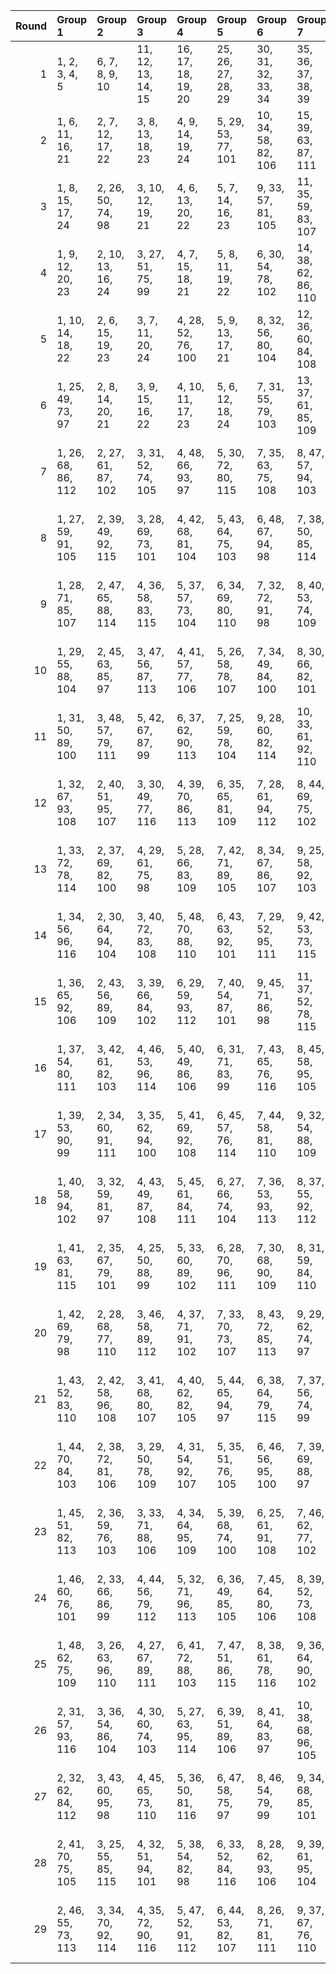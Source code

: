 |   Round | Group 1            | Group 2            | Group 3            | Group 4            | Group 5            | Group 6             | Group 7             | Group 8             | Group 9             | Group 10            | Group 11            | Group 12            | Group 13            | Group 14            | Group 15            | Group 16            | Group 17             | Group 18                | Group 19                | Group 20                | Group 21          | Group 22          | Group 23           | Group 24           |
|--------:|:-------------------|:-------------------|:-------------------|:-------------------|:-------------------|:--------------------|:--------------------|:--------------------|:--------------------|:--------------------|:--------------------|:--------------------|:--------------------|:--------------------|:--------------------|:--------------------|:---------------------|:------------------------|:------------------------|:------------------------|:------------------|:------------------|:-------------------|:-------------------|
|       1 | 1, 2, 3, 4, 5      | 6, 7, 8, 9, 10     | 11, 12, 13, 14, 15 | 16, 17, 18, 19, 20 | 25, 26, 27, 28, 29 | 30, 31, 32, 33, 34  | 35, 36, 37, 38, 39  | 40, 41, 42, 43, 44  | 49, 50, 51, 52, 53  | 54, 55, 56, 57, 58  | 59, 60, 61, 62, 63  | 64, 65, 66, 67, 68  | 73, 74, 75, 76, 77  | 78, 79, 80, 81, 82  | 83, 84, 85, 86, 87  | 88, 89, 90, 91, 92  | 97, 98, 99, 100, 101 | 102, 103, 104, 105, 106 | 107, 108, 109, 110, 111 | 112, 113, 114, 115, 116 | 21, 45, 69, 93    | 22, 46, 70, 94    | 23, 47, 71, 95     | 24, 48, 72, 96     |
|       2 | 1, 6, 11, 16, 21   | 2, 7, 12, 17, 22   | 3, 8, 13, 18, 23   | 4, 9, 14, 19, 24   | 5, 29, 53, 77, 101 | 10, 34, 58, 82, 106 | 15, 39, 63, 87, 111 | 20, 44, 68, 92, 116 | 25, 30, 35, 40, 45  | 26, 31, 36, 41, 46  | 27, 32, 37, 42, 47  | 28, 33, 38, 43, 48  | 49, 54, 59, 64, 69  | 50, 55, 60, 65, 70  | 51, 56, 61, 66, 71  | 52, 57, 62, 67, 72  | 73, 78, 83, 88, 93   | 74, 79, 84, 89, 94      | 75, 80, 85, 90, 95      | 76, 81, 86, 91, 96      | 97, 102, 107, 112 | 98, 103, 108, 113 | 99, 104, 109, 114  | 100, 105, 110, 115 |
|       3 | 1, 8, 15, 17, 24   | 2, 26, 50, 74, 98  | 3, 10, 12, 19, 21  | 4, 6, 13, 20, 22   | 5, 7, 14, 16, 23   | 9, 33, 57, 81, 105  | 11, 35, 59, 83, 107 | 18, 42, 66, 90, 114 | 25, 32, 39, 41, 48  | 27, 34, 36, 43, 45  | 28, 30, 37, 44, 46  | 29, 31, 38, 40, 47  | 49, 56, 63, 65, 72  | 51, 58, 60, 67, 69  | 52, 54, 61, 68, 70  | 53, 55, 62, 64, 71  | 73, 80, 87, 89, 96   | 75, 82, 84, 91, 93      | 76, 78, 85, 92, 94      | 77, 79, 86, 88, 95      | 97, 104, 111, 113 | 99, 106, 108, 115 | 100, 102, 109, 116 | 101, 103, 110, 112 |
|       4 | 1, 9, 12, 20, 23   | 2, 10, 13, 16, 24  | 3, 27, 51, 75, 99  | 4, 7, 15, 18, 21   | 5, 8, 11, 19, 22   | 6, 30, 54, 78, 102  | 14, 38, 62, 86, 110 | 17, 41, 65, 89, 113 | 25, 33, 36, 44, 47  | 26, 34, 37, 40, 48  | 28, 31, 39, 42, 45  | 29, 32, 35, 43, 46  | 49, 57, 60, 68, 71  | 50, 58, 61, 64, 72  | 52, 55, 63, 66, 69  | 53, 56, 59, 67, 70  | 73, 81, 84, 92, 95   | 74, 82, 85, 88, 96      | 76, 79, 87, 90, 93      | 77, 80, 83, 91, 94      | 97, 105, 108, 116 | 98, 106, 109, 112 | 100, 103, 111, 114 | 101, 104, 107, 115 |
|       5 | 1, 10, 14, 18, 22  | 2, 6, 15, 19, 23   | 3, 7, 11, 20, 24   | 4, 28, 52, 76, 100 | 5, 9, 13, 17, 21   | 8, 32, 56, 80, 104  | 12, 36, 60, 84, 108 | 16, 40, 64, 88, 112 | 25, 34, 38, 42, 46  | 26, 30, 39, 43, 47  | 27, 31, 35, 44, 48  | 29, 33, 37, 41, 45  | 49, 58, 62, 66, 70  | 50, 54, 63, 67, 71  | 51, 55, 59, 68, 72  | 53, 57, 61, 65, 69  | 73, 82, 86, 90, 94   | 74, 78, 87, 91, 95      | 75, 79, 83, 92, 96      | 77, 81, 85, 89, 93      | 97, 106, 110, 114 | 98, 102, 111, 115 | 99, 103, 107, 116  | 101, 105, 109, 113 |
|       6 | 1, 25, 49, 73, 97  | 2, 8, 14, 20, 21   | 3, 9, 15, 16, 22   | 4, 10, 11, 17, 23  | 5, 6, 12, 18, 24   | 7, 31, 55, 79, 103  | 13, 37, 61, 85, 109 | 19, 43, 67, 91, 115 | 26, 32, 38, 44, 45  | 27, 33, 39, 40, 46  | 28, 34, 35, 41, 47  | 29, 30, 36, 42, 48  | 50, 56, 62, 68, 69  | 51, 57, 63, 64, 70  | 52, 58, 59, 65, 71  | 53, 54, 60, 66, 72  | 74, 80, 86, 92, 93   | 75, 81, 87, 88, 94      | 76, 82, 83, 89, 95      | 77, 78, 84, 90, 96      | 98, 104, 110, 116 | 99, 105, 111, 112 | 100, 106, 107, 113 | 101, 102, 108, 114 |
|       7 | 1, 26, 68, 86, 112 | 2, 27, 61, 87, 102 | 3, 31, 52, 74, 105 | 4, 48, 66, 93, 97  | 5, 30, 72, 80, 115 | 7, 35, 63, 75, 108  | 8, 47, 57, 94, 103  | 9, 40, 70, 89, 116  | 10, 41, 71, 76, 109 | 11, 38, 67, 92, 113 | 12, 29, 51, 90, 110 | 13, 46, 64, 84, 98  | 14, 25, 56, 83, 114 | 16, 34, 62, 81, 99  | 18, 36, 69, 78, 111 | 19, 45, 60, 88, 107 | 21, 32, 58, 73, 100  | 22, 28, 53, 79, 104     | 23, 43, 59, 96, 106     | 24, 37, 50, 95, 101     | 6, 42, 55, 77     | 15, 44, 54, 91    | 17, 33, 49, 82     | 20, 39, 65, 85     |
|       8 | 1, 27, 59, 91, 105 | 2, 39, 49, 92, 115 | 3, 28, 69, 73, 101 | 4, 42, 68, 81, 104 | 5, 43, 64, 75, 103 | 6, 48, 67, 94, 98   | 7, 38, 50, 85, 114  | 8, 33, 63, 90, 100  | 9, 46, 65, 83, 111  | 10, 37, 60, 86, 97  | 11, 44, 55, 87, 109 | 14, 32, 70, 79, 106 | 15, 35, 57, 80, 102 | 17, 47, 61, 93, 107 | 18, 45, 54, 74, 116 | 20, 26, 66, 76, 113 | 21, 31, 62, 95, 108  | 22, 25, 51, 96, 112     | 23, 40, 56, 78, 110     | 24, 36, 52, 89, 99      | 12, 30, 58, 88    | 13, 34, 71, 77    | 16, 41, 53, 84     | 19, 29, 72, 82     |
|       9 | 1, 28, 71, 85, 107 | 2, 47, 65, 88, 114 | 4, 36, 58, 83, 115 | 5, 37, 57, 73, 104 | 6, 34, 69, 80, 110 | 7, 32, 72, 91, 98   | 8, 40, 53, 74, 109  | 10, 43, 66, 79, 100 | 11, 48, 54, 84, 105 | 12, 25, 68, 93, 102 | 13, 39, 59, 82, 116 | 15, 26, 64, 89, 108 | 16, 31, 63, 94, 113 | 17, 29, 70, 76, 99  | 19, 44, 50, 77, 111 | 20, 35, 60, 78, 112 | 21, 41, 56, 86, 101  | 22, 30, 52, 75, 106     | 23, 33, 62, 87, 103     | 24, 42, 51, 92, 97      | 3, 45, 67, 90     | 9, 27, 49, 96     | 14, 46, 61, 81     | 18, 38, 55, 95     |
|      10 | 1, 29, 55, 88, 104 | 2, 45, 63, 85, 97  | 3, 47, 56, 87, 113 | 4, 41, 57, 77, 106 | 5, 26, 58, 78, 107 | 7, 34, 49, 84, 100  | 8, 30, 66, 82, 101  | 9, 44, 72, 93, 99   | 10, 35, 53, 89, 98  | 11, 46, 68, 91, 103 | 13, 38, 70, 74, 108 | 14, 48, 52, 92, 102 | 15, 37, 51, 79, 116 | 18, 39, 71, 94, 110 | 19, 27, 69, 83, 112 | 20, 43, 62, 73, 111 | 21, 36, 67, 80, 109  | 22, 40, 61, 76, 115     | 23, 25, 60, 90, 105     | 24, 31, 64, 81, 114     | 6, 32, 50, 86     | 12, 33, 54, 96    | 16, 42, 65, 95     | 17, 28, 59, 75     |
|      11 | 1, 31, 50, 89, 100 | 3, 48, 57, 79, 111 | 5, 42, 67, 87, 99  | 6, 37, 62, 90, 113 | 7, 25, 59, 78, 104 | 9, 28, 60, 82, 114  | 10, 33, 61, 92, 110 | 12, 46, 63, 86, 109 | 13, 27, 53, 94, 106 | 14, 47, 66, 73, 116 | 15, 40, 69, 96, 103 | 16, 45, 68, 75, 115 | 17, 43, 51, 81, 102 | 18, 32, 64, 77, 105 | 19, 38, 58, 93, 101 | 20, 36, 70, 95, 97  | 21, 39, 72, 76, 112  | 22, 44, 71, 80, 108     | 23, 41, 52, 85, 98      | 24, 30, 56, 91, 107     | 2, 29, 54, 83     | 4, 26, 55, 84     | 8, 35, 49, 88      | 11, 34, 65, 74     |
|      12 | 1, 32, 67, 93, 108 | 2, 40, 51, 95, 107 | 3, 30, 49, 77, 116 | 4, 39, 70, 86, 113 | 6, 35, 65, 81, 109 | 7, 28, 61, 94, 112  | 8, 44, 69, 75, 102  | 9, 31, 66, 78, 106  | 11, 36, 62, 96, 98  | 12, 38, 56, 76, 97  | 13, 47, 60, 79, 110 | 14, 41, 55, 82, 111 | 15, 29, 71, 92, 100 | 16, 27, 52, 80, 103 | 17, 26, 54, 90, 115 | 18, 25, 57, 89, 101 | 19, 48, 64, 73, 99   | 20, 34, 72, 87, 104     | 21, 43, 53, 88, 105     | 22, 37, 58, 84, 114     | 5, 46, 59, 85     | 10, 45, 50, 91    | 23, 42, 63, 74     | 24, 33, 68, 83     |
|      13 | 1, 33, 72, 78, 114 | 2, 37, 69, 82, 100 | 4, 29, 61, 75, 98  | 5, 28, 66, 83, 109 | 7, 42, 71, 89, 105 | 8, 34, 67, 86, 107  | 9, 25, 58, 92, 103  | 10, 32, 57, 74, 115 | 11, 43, 70, 77, 104 | 12, 41, 62, 91, 116 | 13, 26, 52, 88, 101 | 15, 38, 65, 90, 112 | 16, 30, 51, 85, 111 | 18, 31, 53, 87, 97  | 19, 35, 56, 84, 106 | 20, 27, 54, 81, 108 | 21, 47, 50, 96, 102  | 22, 48, 59, 95, 113     | 23, 45, 55, 94, 99      | 24, 46, 49, 93, 110     | 3, 44, 64, 76     | 6, 40, 68, 73     | 14, 39, 60, 80     | 17, 36, 63, 79     |
|      14 | 1, 34, 56, 96, 116 | 2, 30, 64, 94, 104 | 3, 40, 72, 83, 108 | 5, 48, 70, 88, 110 | 6, 43, 63, 92, 101 | 7, 29, 52, 95, 111  | 9, 42, 53, 73, 115  | 10, 47, 69, 84, 99  | 11, 41, 60, 93, 100 | 12, 39, 67, 75, 114 | 14, 36, 71, 74, 112 | 15, 28, 55, 81, 98  | 16, 44, 61, 86, 105 | 17, 37, 68, 87, 106 | 18, 33, 58, 79, 109 | 20, 32, 49, 90, 107 | 21, 35, 66, 85, 103  | 22, 26, 57, 91, 97      | 23, 31, 65, 82, 102     | 24, 25, 54, 77, 113     | 4, 38, 59, 80     | 8, 27, 50, 76     | 13, 45, 62, 89     | 19, 46, 51, 78     |
|      15 | 1, 36, 65, 92, 106 | 2, 43, 56, 89, 109 | 3, 39, 66, 84, 102 | 6, 29, 59, 93, 112 | 7, 40, 54, 87, 101 | 9, 45, 71, 86, 98   | 11, 37, 52, 78, 115 | 12, 26, 49, 95, 103 | 13, 41, 58, 90, 104 | 14, 44, 57, 88, 113 | 15, 48, 61, 74, 114 | 16, 35, 55, 96, 97  | 17, 34, 50, 94, 108 | 18, 46, 72, 75, 107 | 19, 30, 53, 81, 100 | 20, 47, 67, 83, 105 | 21, 27, 64, 82, 110  | 22, 38, 60, 77, 99      | 23, 32, 68, 76, 111     | 24, 28, 63, 80, 116     | 4, 33, 69, 85     | 5, 25, 62, 79     | 8, 42, 70, 91      | 10, 31, 51, 73     |
|      16 | 1, 37, 54, 80, 111 | 3, 42, 61, 82, 103 | 4, 46, 53, 96, 114 | 5, 40, 49, 86, 106 | 6, 31, 71, 83, 99  | 7, 43, 65, 76, 116  | 8, 45, 58, 95, 105  | 9, 30, 59, 79, 108  | 10, 36, 55, 75, 101 | 13, 48, 51, 91, 100 | 14, 33, 67, 77, 97  | 15, 27, 68, 84, 113 | 17, 25, 72, 74, 110 | 18, 41, 50, 73, 112 | 19, 47, 62, 85, 104 | 20, 38, 63, 88, 102 | 21, 34, 57, 78, 98   | 22, 29, 66, 89, 107     | 23, 35, 70, 93, 115     | 24, 26, 69, 94, 109     | 2, 44, 52, 90     | 11, 39, 56, 81    | 12, 28, 64, 87     | 16, 32, 60, 92     |
|      17 | 1, 39, 53, 90, 99  | 2, 34, 60, 91, 111 | 3, 35, 62, 94, 100 | 5, 41, 69, 92, 108 | 6, 45, 57, 76, 114 | 7, 44, 58, 81, 110  | 9, 32, 54, 88, 109  | 10, 30, 70, 87, 112 | 11, 29, 64, 85, 116 | 12, 43, 55, 74, 107 | 13, 33, 50, 75, 113 | 14, 26, 51, 93, 104 | 15, 25, 67, 95, 106 | 16, 37, 49, 83, 98  | 17, 46, 66, 80, 105 | 18, 28, 65, 84, 115 | 19, 42, 59, 86, 102  | 20, 31, 61, 96, 101     | 23, 27, 72, 79, 97      | 24, 38, 71, 73, 103     | 4, 47, 63, 78     | 8, 48, 68, 89     | 21, 40, 52, 77     | 22, 36, 56, 82     |
|      18 | 1, 40, 58, 94, 102 | 3, 32, 59, 81, 97  | 4, 43, 49, 87, 108 | 5, 45, 61, 84, 111 | 6, 27, 66, 74, 104 | 7, 36, 53, 93, 113  | 8, 37, 55, 92, 112  | 10, 46, 67, 88, 116 | 12, 31, 69, 77, 115 | 13, 30, 65, 96, 99  | 14, 28, 50, 90, 103 | 15, 42, 62, 76, 107 | 16, 25, 70, 82, 109 | 17, 38, 57, 83, 100 | 19, 41, 54, 95, 110 | 20, 33, 51, 80, 98  | 21, 29, 68, 79, 114  | 22, 34, 63, 73, 105     | 23, 39, 64, 91, 101     | 24, 44, 60, 85, 106     | 2, 48, 71, 78     | 9, 26, 56, 75     | 11, 47, 72, 89     | 18, 35, 52, 86     |
|      19 | 1, 41, 63, 81, 115 | 2, 35, 67, 79, 101 | 4, 25, 50, 88, 99  | 5, 33, 60, 89, 102 | 6, 28, 70, 96, 111 | 7, 30, 68, 90, 109  | 8, 31, 59, 84, 110  | 9, 47, 55, 80, 100  | 10, 42, 64, 78, 113 | 11, 26, 61, 73, 106 | 12, 37, 72, 94, 105 | 13, 36, 57, 87, 107 | 15, 46, 52, 82, 97  | 16, 43, 71, 93, 114 | 17, 32, 69, 95, 116 | 18, 48, 49, 76, 104 | 19, 40, 66, 92, 98   | 20, 45, 56, 77, 103     | 23, 34, 54, 75, 112     | 24, 29, 65, 86, 108     | 3, 38, 53, 91     | 14, 27, 58, 85    | 21, 44, 51, 74     | 22, 39, 62, 83     |
|      20 | 1, 42, 69, 79, 98  | 2, 28, 68, 77, 110 | 3, 46, 58, 89, 112 | 4, 37, 71, 91, 102 | 7, 33, 70, 73, 107 | 8, 43, 72, 85, 113  | 9, 29, 62, 74, 97   | 11, 32, 63, 82, 99  | 12, 48, 65, 80, 101 | 13, 44, 66, 95, 115 | 14, 45, 53, 78, 108 | 15, 30, 50, 93, 105 | 16, 47, 54, 76, 106 | 18, 34, 51, 83, 103 | 19, 39, 57, 96, 109 | 20, 41, 59, 94, 114 | 21, 38, 49, 75, 111  | 22, 27, 55, 86, 116     | 23, 36, 61, 88, 100     | 24, 40, 67, 84, 104     | 5, 31, 56, 90     | 6, 26, 60, 87     | 10, 25, 52, 81     | 17, 35, 64, 92     |
|      21 | 1, 43, 52, 83, 110 | 2, 42, 58, 96, 108 | 3, 41, 68, 80, 107 | 4, 40, 62, 82, 105 | 5, 44, 65, 94, 97  | 6, 38, 64, 79, 115  | 7, 37, 56, 74, 99   | 8, 36, 51, 77, 114  | 9, 35, 69, 91, 113  | 10, 39, 54, 93, 103 | 11, 33, 53, 95, 112 | 13, 31, 72, 86, 111 | 14, 30, 63, 76, 98  | 17, 27, 60, 73, 109 | 18, 26, 70, 85, 102 | 19, 25, 71, 75, 116 | 21, 48, 55, 90, 106  | 22, 47, 49, 81, 101     | 23, 46, 50, 92, 104     | 24, 45, 59, 87, 100     | 12, 32, 61, 89    | 15, 34, 66, 88    | 16, 28, 67, 78     | 20, 29, 57, 84     |
|      22 | 1, 44, 70, 84, 103 | 2, 38, 72, 81, 106 | 3, 29, 50, 78, 109 | 4, 31, 54, 92, 107 | 5, 35, 51, 76, 105 | 6, 46, 56, 95, 100  | 7, 39, 69, 88, 97   | 8, 25, 65, 87, 98   | 9, 48, 63, 77, 112  | 10, 26, 62, 80, 114 | 11, 27, 71, 90, 101 | 12, 40, 57, 85, 99  | 13, 32, 55, 83, 102 | 14, 34, 59, 89, 115 | 16, 36, 66, 91, 110 | 17, 45, 52, 96, 104 | 18, 47, 68, 82, 108  | 19, 28, 49, 74, 113     | 21, 42, 60, 94, 116     | 22, 33, 64, 93, 111     | 15, 43, 58, 86    | 20, 37, 53, 75    | 23, 30, 67, 73     | 24, 41, 61, 79     |
|      23 | 1, 45, 51, 82, 113 | 2, 36, 59, 76, 103 | 3, 33, 71, 88, 106 | 4, 34, 64, 95, 109 | 5, 39, 68, 74, 100 | 6, 25, 61, 91, 108  | 7, 46, 62, 77, 102  | 8, 29, 60, 96, 115  | 9, 38, 52, 94, 107  | 10, 44, 63, 83, 104 | 11, 40, 50, 80, 97  | 12, 47, 53, 92, 111 | 13, 35, 54, 73, 114 | 14, 42, 72, 84, 101 | 15, 41, 49, 78, 99  | 16, 48, 58, 87, 116 | 17, 31, 67, 85, 112  | 18, 27, 56, 93, 98      | 19, 26, 65, 79, 105     | 20, 30, 55, 89, 110     | 21, 37, 70, 81    | 22, 43, 69, 90    | 23, 28, 57, 86     | 24, 32, 66, 75     |
|      24 | 1, 46, 60, 76, 101 | 2, 33, 66, 86, 99  | 4, 44, 56, 79, 112 | 5, 32, 71, 96, 113 | 6, 36, 49, 85, 105 | 7, 45, 64, 80, 106  | 8, 39, 52, 73, 108  | 10, 28, 72, 95, 102 | 11, 42, 57, 75, 110 | 12, 27, 70, 78, 100 | 13, 29, 67, 81, 103 | 15, 47, 59, 77, 109 | 16, 38, 69, 89, 104 | 17, 40, 55, 91, 114 | 19, 34, 61, 90, 97  | 20, 48, 50, 82, 115 | 21, 25, 63, 84, 107  | 22, 31, 68, 88, 98      | 23, 26, 53, 83, 116     | 24, 35, 58, 74, 111     | 3, 37, 65, 93     | 9, 41, 51, 87     | 14, 43, 54, 94     | 18, 30, 62, 92     |
|      25 | 1, 48, 62, 75, 109 | 3, 26, 63, 96, 110 | 4, 27, 67, 89, 111 | 6, 41, 72, 88, 103 | 7, 47, 51, 86, 115 | 8, 38, 61, 78, 116  | 9, 36, 64, 90, 102  | 12, 44, 59, 73, 98  | 13, 28, 56, 92, 105 | 14, 35, 68, 95, 99  | 15, 45, 70, 83, 101 | 16, 39, 50, 79, 107 | 17, 30, 71, 84, 97  | 18, 40, 60, 81, 113 | 19, 32, 52, 87, 114 | 20, 46, 69, 74, 106 | 21, 33, 65, 91, 104  | 22, 42, 54, 85, 100     | 23, 37, 66, 77, 108     | 24, 43, 57, 82, 112     | 2, 25, 53, 80     | 5, 34, 55, 93     | 10, 29, 49, 94     | 11, 31, 58, 76     |
|      26 | 2, 31, 57, 93, 116 | 3, 36, 54, 86, 104 | 4, 30, 60, 74, 103 | 5, 27, 63, 95, 114 | 6, 39, 51, 89, 106 | 8, 41, 64, 83, 97   | 10, 38, 68, 96, 105 | 11, 25, 66, 94, 111 | 12, 34, 52, 79, 113 | 13, 42, 49, 80, 112 | 14, 40, 65, 75, 100 | 15, 32, 53, 85, 110 | 16, 29, 56, 73, 102 | 17, 44, 62, 78, 101 | 19, 33, 55, 76, 108 | 20, 28, 58, 91, 99  | 21, 46, 71, 87, 115  | 22, 45, 72, 92, 109     | 23, 48, 69, 81, 107     | 24, 47, 70, 90, 98      | 1, 35, 61, 77     | 7, 26, 67, 82     | 9, 43, 50, 84      | 18, 37, 59, 88     |
|      27 | 2, 32, 62, 84, 112 | 3, 43, 60, 95, 98  | 4, 45, 65, 73, 110 | 5, 36, 50, 81, 116 | 6, 47, 58, 75, 97  | 8, 46, 54, 79, 99   | 9, 34, 68, 85, 101  | 10, 40, 59, 90, 111 | 11, 28, 51, 88, 108 | 12, 35, 71, 82, 104 | 14, 37, 64, 96, 107 | 15, 33, 56, 94, 115 | 16, 26, 72, 77, 100 | 17, 48, 53, 86, 103 | 18, 29, 63, 91, 106 | 20, 42, 52, 93, 109 | 21, 30, 61, 83, 113  | 22, 41, 67, 74, 102     | 23, 44, 49, 89, 114     | 24, 39, 55, 78, 105     | 1, 38, 66, 87     | 7, 27, 57, 92     | 13, 25, 69, 76     | 19, 31, 70, 80     |
|      28 | 2, 41, 70, 75, 105 | 3, 25, 55, 85, 115 | 4, 32, 51, 94, 101 | 5, 38, 54, 82, 98  | 6, 33, 52, 84, 116 | 8, 28, 62, 93, 106  | 9, 39, 61, 95, 104  | 10, 27, 65, 77, 107 | 11, 30, 69, 86, 114 | 12, 45, 66, 81, 112 | 13, 43, 68, 78, 97  | 14, 31, 49, 91, 109 | 16, 46, 57, 90, 108 | 17, 42, 56, 88, 111 | 18, 44, 67, 96, 100 | 19, 37, 63, 89, 103 | 21, 26, 59, 92, 99   | 22, 35, 50, 87, 110     | 23, 29, 58, 80, 113     | 24, 34, 53, 76, 102     | 1, 47, 64, 74     | 7, 48, 60, 83     | 15, 36, 72, 73     | 20, 40, 71, 79     |
|      29 | 2, 46, 55, 73, 113 | 3, 34, 70, 92, 114 | 4, 35, 72, 90, 116 | 5, 47, 52, 91, 112 | 6, 44, 53, 82, 107 | 8, 26, 71, 81, 111  | 9, 37, 67, 76, 110  | 10, 48, 56, 85, 108 | 11, 45, 49, 79, 102 | 12, 42, 50, 83, 106 | 14, 29, 69, 87, 105 | 15, 31, 60, 75, 104 | 16, 33, 59, 74, 101 | 17, 39, 58, 77, 98  | 18, 43, 61, 80, 99  | 20, 25, 64, 86, 100 | 21, 28, 54, 89, 97   | 22, 32, 65, 78, 103     | 23, 38, 51, 84, 109     | 24, 27, 62, 88, 115     | 1, 30, 57, 95     | 7, 41, 66, 96     | 13, 40, 63, 93     | 19, 36, 68, 94     |